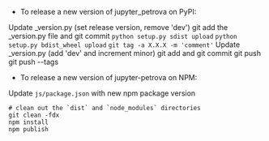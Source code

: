 - To release a new version of jupyter_petrova on PyPI:

Update _version.py (set release version, remove 'dev')
git add the _version.py file and git commit
`python setup.py sdist upload`
`python setup.py bdist_wheel upload`
`git tag -a X.X.X -m 'comment'`
Update _version.py (add 'dev' and increment minor)
git add and git commit
git push
git push --tags

- To release a new version of jupyter-petrova on NPM:

Update `js/package.json` with new npm package version

```
# clean out the `dist` and `node_modules` directories
git clean -fdx
npm install
npm publish
```